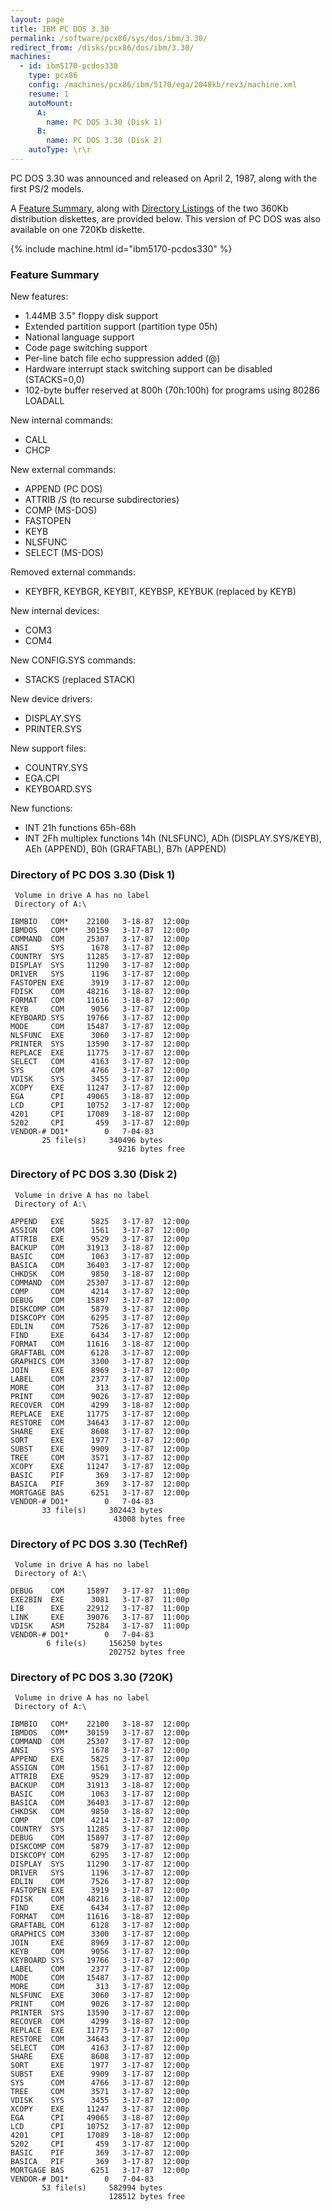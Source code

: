 ```yaml
---
layout: page
title: IBM PC DOS 3.30
permalink: /software/pcx86/sys/dos/ibm/3.30/
redirect_from: /disks/pcx86/dos/ibm/3.30/
machines:
  - id: ibm5170-pcdos330
    type: pcx86
    config: /machines/pcx86/ibm/5170/ega/2048kb/rev3/machine.xml
    resume: 1
    autoMount:
      A:
        name: PC DOS 3.30 (Disk 1)
      B:
        name: PC DOS 3.30 (Disk 2)
    autoType: \r\r
---
```


PC DOS 3.30 was announced and released on April 2, 1987, along with the first PS/2 models. 

A [Feature Summary](#feature-summary), along with [Directory Listings](#directory-of-pc-dos-330-disk-1) of the two
360Kb distribution diskettes, are provided below.  This version of PC DOS was also available on one 720Kb diskette.

{% include machine.html id="ibm5170-pcdos330" %}

### Feature Summary

New features:

- 1.44MB 3.5" floppy disk support
- Extended partition support (partition type 05h)
- National language support
- Code page switching support
- Per-line batch file echo suppression added (@)
- Hardware interrupt stack switching support can be disabled (STACKS=0,0)
- 102-byte buffer reserved at 800h (70h:100h) for programs using 80286 LOADALL

New internal commands:

- CALL
- CHCP

New external commands:

- APPEND (PC DOS)
- ATTRIB /S (to recurse subdirectories)
- COMP (MS-DOS)
- FASTOPEN
- KEYB
- NLSFUNC
- SELECT (MS-DOS)

Removed external commands:

- KEYBFR, KEYBGR, KEYBIT, KEYBSP, KEYBUK (replaced by KEYB)

New internal devices:

- COM3
- COM4

New CONFIG.SYS commands:

- STACKS (replaced STACK)

New device drivers:

- DISPLAY.SYS
- PRINTER.SYS

New support files:

- COUNTRY.SYS
- EGA.CPI
- KEYBOARD.SYS

New functions:

- INT 21h functions 65h-68h
- INT 2Fh multiplex functions 14h (NLSFUNC), ADh (DISPLAY.SYS/KEYB), AEh (APPEND), B0h (GRAFTABL), B7h (APPEND)

### Directory of PC DOS 3.30 (Disk 1)

     Volume in drive A has no label
     Directory of A:\

    IBMBIO   COM*    22100   3-18-87  12:00p
    IBMDOS   COM*    30159   3-17-87  12:00p
    COMMAND  COM     25307   3-17-87  12:00p
    ANSI     SYS      1678   3-17-87  12:00p
    COUNTRY  SYS     11285   3-17-87  12:00p
    DISPLAY  SYS     11290   3-17-87  12:00p
    DRIVER   SYS      1196   3-17-87  12:00p
    FASTOPEN EXE      3919   3-17-87  12:00p
    FDISK    COM     48216   3-18-87  12:00p
    FORMAT   COM     11616   3-18-87  12:00p
    KEYB     COM      9056   3-17-87  12:00p
    KEYBOARD SYS     19766   3-17-87  12:00p
    MODE     COM     15487   3-17-87  12:00p
    NLSFUNC  EXE      3060   3-17-87  12:00p
    PRINTER  SYS     13590   3-17-87  12:00p
    REPLACE  EXE     11775   3-17-87  12:00p
    SELECT   COM      4163   3-17-87  12:00p
    SYS      COM      4766   3-17-87  12:00p
    VDISK    SYS      3455   3-17-87  12:00p
    XCOPY    EXE     11247   3-17-87  12:00p
    EGA      CPI     49065   3-18-87  12:00p
    LCD      CPI     10752   3-17-87  12:00p
    4201     CPI     17089   3-18-87  12:00p
    5202     CPI       459   3-17-87  12:00p
    VENDOR-# DO1*        0   7-04-83
           25 file(s)     340496 bytes
                            9216 bytes free

### Directory of PC DOS 3.30 (Disk 2)

     Volume in drive A has no label
     Directory of A:\

    APPEND   EXE      5825   3-17-87  12:00p
    ASSIGN   COM      1561   3-17-87  12:00p
    ATTRIB   EXE      9529   3-17-87  12:00p
    BACKUP   COM     31913   3-18-87  12:00p
    BASIC    COM      1063   3-17-87  12:00p
    BASICA   COM     36403   3-17-87  12:00p
    CHKDSK   COM      9850   3-18-87  12:00p
    COMMAND  COM     25307   3-17-87  12:00p
    COMP     COM      4214   3-17-87  12:00p
    DEBUG    COM     15897   3-17-87  12:00p
    DISKCOMP COM      5879   3-17-87  12:00p
    DISKCOPY COM      6295   3-17-87  12:00p
    EDLIN    COM      7526   3-17-87  12:00p
    FIND     EXE      6434   3-17-87  12:00p
    FORMAT   COM     11616   3-18-87  12:00p
    GRAFTABL COM      6128   3-17-87  12:00p
    GRAPHICS COM      3300   3-17-87  12:00p
    JOIN     EXE      8969   3-17-87  12:00p
    LABEL    COM      2377   3-17-87  12:00p
    MORE     COM       313   3-17-87  12:00p
    PRINT    COM      9026   3-17-87  12:00p
    RECOVER  COM      4299   3-18-87  12:00p
    REPLACE  EXE     11775   3-17-87  12:00p
    RESTORE  COM     34643   3-17-87  12:00p
    SHARE    EXE      8608   3-17-87  12:00p
    SORT     EXE      1977   3-17-87  12:00p
    SUBST    EXE      9909   3-17-87  12:00p
    TREE     COM      3571   3-17-87  12:00p
    XCOPY    EXE     11247   3-17-87  12:00p
    BASIC    PIF       369   3-17-87  12:00p
    BASICA   PIF       369   3-17-87  12:00p
    MORTGAGE BAS      6251   3-17-87  12:00p
    VENDOR-# DO1*        0   7-04-83
           33 file(s)     302443 bytes
                           43008 bytes free

### Directory of PC DOS 3.30 (TechRef)

     Volume in drive A has no label
     Directory of A:\

    DEBUG    COM     15897   3-17-87  11:00p
    EXE2BIN  EXE      3081   3-17-87  11:00p
    LIB      EXE     22912   3-17-87  11:00p
    LINK     EXE     39076   3-17-87  11:00p
    VDISK    ASM     75284   3-17-87  11:00p
    VENDOR-# DO1*        0   7-04-83
            6 file(s)     156250 bytes
                          202752 bytes free

### Directory of PC DOS 3.30 (720K)

     Volume in drive A has no label
     Directory of A:\

    IBMBIO   COM*    22100   3-18-87  12:00p
    IBMDOS   COM*    30159   3-17-87  12:00p
    COMMAND  COM     25307   3-17-87  12:00p
    ANSI     SYS      1678   3-17-87  12:00p
    APPEND   EXE      5825   3-17-87  12:00p
    ASSIGN   COM      1561   3-17-87  12:00p
    ATTRIB   EXE      9529   3-17-87  12:00p
    BACKUP   COM     31913   3-18-87  12:00p
    BASIC    COM      1063   3-17-87  12:00p
    BASICA   COM     36403   3-17-87  12:00p
    CHKDSK   COM      9850   3-18-87  12:00p
    COMP     COM      4214   3-17-87  12:00p
    COUNTRY  SYS     11285   3-17-87  12:00p
    DEBUG    COM     15897   3-17-87  12:00p
    DISKCOMP COM      5879   3-17-87  12:00p
    DISKCOPY COM      6295   3-17-87  12:00p
    DISPLAY  SYS     11290   3-17-87  12:00p
    DRIVER   SYS      1196   3-17-87  12:00p
    EDLIN    COM      7526   3-17-87  12:00p
    FASTOPEN EXE      3919   3-17-87  12:00p
    FDISK    COM     48216   3-18-87  12:00p
    FIND     EXE      6434   3-17-87  12:00p
    FORMAT   COM     11616   3-18-87  12:00p
    GRAFTABL COM      6128   3-17-87  12:00p
    GRAPHICS COM      3300   3-17-87  12:00p
    JOIN     EXE      8969   3-17-87  12:00p
    KEYB     COM      9056   3-17-87  12:00p
    KEYBOARD SYS     19766   3-17-87  12:00p
    LABEL    COM      2377   3-17-87  12:00p
    MODE     COM     15487   3-17-87  12:00p
    MORE     COM       313   3-17-87  12:00p
    NLSFUNC  EXE      3060   3-17-87  12:00p
    PRINT    COM      9026   3-17-87  12:00p
    PRINTER  SYS     13590   3-17-87  12:00p
    RECOVER  COM      4299   3-18-87  12:00p
    REPLACE  EXE     11775   3-17-87  12:00p
    RESTORE  COM     34643   3-17-87  12:00p
    SELECT   COM      4163   3-17-87  12:00p
    SHARE    EXE      8608   3-17-87  12:00p
    SORT     EXE      1977   3-17-87  12:00p
    SUBST    EXE      9909   3-17-87  12:00p
    SYS      COM      4766   3-17-87  12:00p
    TREE     COM      3571   3-17-87  12:00p
    VDISK    SYS      3455   3-17-87  12:00p
    XCOPY    EXE     11247   3-17-87  12:00p
    EGA      CPI     49065   3-18-87  12:00p
    LCD      CPI     10752   3-17-87  12:00p
    4201     CPI     17089   3-18-87  12:00p
    5202     CPI       459   3-17-87  12:00p
    BASIC    PIF       369   3-17-87  12:00p
    BASICA   PIF       369   3-17-87  12:00p
    MORTGAGE BAS      6251   3-17-87  12:00p
    VENDOR-# DO1*        0   7-04-83
           53 file(s)     582994 bytes
                          128512 bytes free
